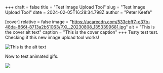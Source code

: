 +++
draft = false
title = "Test Image Upload Tool"
slug = "Test Image Upload Tool"
date = 2024-02-05T16:28:34.798Z
author = "Peter Keefe"

[cover]
relative = false
image = "https://ucarecdn.com/533cbff7-c37b-48da-866f-8713a2b51063/PXL_20230808_1353399681.jpg"
alt = "This is the cover alt text"
caption = "This is the cover caption"
+++
Testy test test. Checking if this new image upload tool works!

![This is the alt text](https://ucarecdn.com/533cbff7-c37b-48da-866f-8713a2b51063/PXL_20230808_1353399681.jpg "This is the caption")

Now to test animated gifs.

![](https://ucarecdn.com/f951b11c-1d16-41d5-9c33-1150fa7fd6d7/planter_preview.gif)
